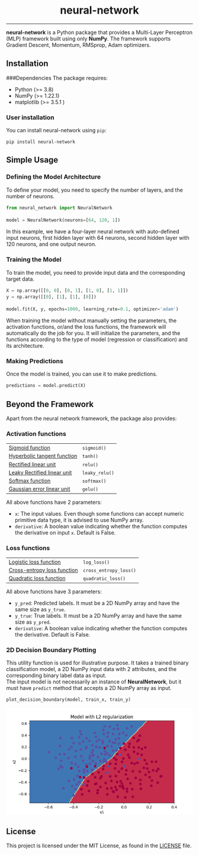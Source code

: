 <h1 align="center">neural-network</h1>

---
**neural-network** is a Python package that provides a Multi-Layer Perceptron (MLP) 
framework built using only **NumPy**. The framework supports Gradient Descent, Momentum, RMSprop, Adam optimizers.

## Installation

###Dependencies
The package requires:
* Python (>= 3.8)
* NumPy (>= 1.22.1)
* matplotlib (>= 3.5.1 )

### User installation
You can install neural-network using `pip`:
```
pip install neural-network
```

## Simple Usage

### Defining the Model Architecture
To define your model, you need to specify the number of layers, and the number of neurons.
```python
from neural_network import NeuralNetwork

model = NeuralNetwork(neurons=[64, 120, 1])
```
In this example, we have a four-layer neural network with auto-defined input neurons, 
first hidden layer with 64 neurons, second hidden layer with 120 neurons, and one output neuron.

### Training the Model
To train the model, you need to provide input data and the corresponding target data.
```python
X = np.array([[0, 0], [0, 1], [1, 0], [1, 1]])
y = np.array([[0], [1], [1], [0]])

model.fit(X, y, epochs=1000, learning_rate=0.1, optimizer='adam')
```
When training the model without manually setting the parameters, the activation functions, or/and the loss functions,
the framework will automatically do the job for you.
It will initialize the parameters, and the functions according to the type of model (regression or classification) and
its architecture.

### Making Predictions
Once the model is trained, you can use it to make predictions.
```python
predictions = model.predict(X)
```

## Beyond the Framework
Apart from the neural network framework, the package also provides:
### Activation functions
<table>
<tr>
    <td><a href="https://en.wikipedia.org/wiki/Sigmoid_function">Sigmoid function</a></td>
    <td><code>sigmoid()</code></td>
</tr>
<tr>
    <td><a href="https://www.medcalc.org/manual/tanh-function.php">Hyperbolic tangent function</a></td>
    <td><code>tanh()</code></td>
</tr>
<tr>
    <td><a href="https://paperswithcode.com/method/relu">Rectified linear unit</a></td>
    <td><code>relu()</code></td>
</tr>
<tr>
    <td><a href="https://paperswithcode.com/method/leaky-relu">Leaky Rectified linear unit</a></td>
    <td><code>leaky_relu()</code></td>
</tr>
<tr>
    <td><a href="https://en.wikipedia.org/wiki/Softmax_function">Softmax function</a></td>
    <td><code>softmax()</code></td>
</tr>
<tr>
    <td><a href="https://paperswithcode.com/method/gelu">Gaussian error linear unit</a></td>
    <td><code>gelu()</code></td>
</tr>
</table>

All above functions have 2 parameters:
* `x`: The input values. Even though some functions can accept numeric primitive data type,
  it is advised to use NumPy array.
* `derivative`: A boolean value indicating whether the function computes the derivative on input `x`. Default is False.

### Loss functions
<table>
<tr>
    <td><a href="">Logistic loss function</a></td>
    <td><code>log_loss()</code></td>
</tr>
<tr>
    <td><a href="">Cross-entropy loss function</a></td>
    <td><code>cross_entropy_loss()</code></td>
</tr>
<tr>
    <td><a href="">Quadratic loss function</a></td>
    <td><code>quadratic_loss()</code></td>
</tr>
</table>

All above functions have 3 parameters:
* `y_pred`: Predicted labels. It must be a 2D NumPy array and have the same size as `y_true`.
* `y_true`: True labels. It must be a 2D NumPy array and have the same size as `y_pred`.
* `derivative`: A boolean value indicating whether the function computes the derivative. Default is False.

### 2D Decision Boundary Plotting
This utility function is used for illustrative purpose. It takes a trained binary classification model, 
a 2D NumPy input data with 2 attributes, and the corresponding binary label data as input. \
The input model is not necessarily an instance of **NeuralNetwork**, but it must have `predict`
method that accepts a 2D NumPy array as input.
```python
plot_decision_boundary(model, train_x, train_y)
```
<center><img src="img/Figure_1.png"></center>

## License
This project is licensed under the MIT License, as found in the [LICENSE](LICENSE) file.